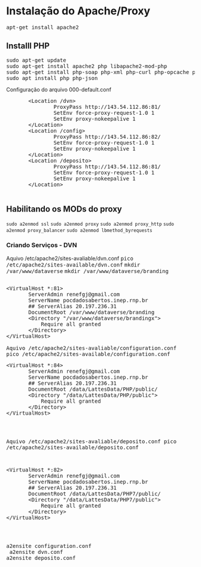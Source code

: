 <h1>Instalação do Apache/Proxy</h1>
<tt>apt-get install apache2</tt>

<h2>Installl PHP</h2>
<pre>
sudo apt-get update
sudo apt-get install apache2 php libapache2-mod-php
sudo apt-get install php-soap php-xml php-curl php-opcache php-gd php-sqlite3 php-mbstring php-intl
sudo apt install php php-json
</pre>

Configuração do arquivo 000-default.conf

<pre>
       &lt;Location /dvn>
               ProxyPass http://143.54.112.86:81/
               SetEnv force-proxy-request-1.0 1
               SetEnv proxy-nokeepalive 1
       &lt;/Location>
       &lt;Location /config>
               ProxyPass http://143.54.112.86:82/
               SetEnv force-proxy-request-1.0 1
               SetEnv proxy-nokeepalive 1
       &lt;/Location>
       &lt;Location /deposito>
               ProxyPass http://143.54.112.86:81/
               SetEnv force-proxy-request-1.0 1
               SetEnv proxy-nokeepalive 1
       &lt;/Location>

</pre>

<h2>Habilitando os MODs do proxy</h2>
<code>sudo a2enmod ssl</code>
<code>sudo a2enmod proxy</code>
<code>sudo a2enmod proxy_http</code>
<code>sudo a2enmod proxy_balancer</code>
<code>sudo a2enmod lbmethod_byrequests</code>

<h3>Criando Serviços - DVN</h3>

Aquivo /etc/apache2/sites-avaliable/dvn.conf
<tt>pico /etc/apache2/sites-available/dvn.conf</tt>
<tt>mkdir /var/www/dataverse</tt>
<tt>mkdir /var/www/dataverse/branding</tt>
<pre>

&lt;VirtualHost *:81>
       ServerAdmin renefgj@gmail.com
       ServerName pocdadosabertos.inep.rnp.br
       ## ServerAlias 20.197.236.31
       DocumentRoot /var/www/dataverse/branding
       &lt;Directory "/var/www/dataverse/brandingx">
           Require all granted
       &lt;/Directory>
&lt;/VirtualHost>

Aquivo /etc/apache2/sites-avaliable/configuration.conf
<tt>pico /etc/apache2/sites-available/configuration.conf</tt>
<pre>
&lt;VirtualHost *:84>
       ServerAdmin renefgj@gmail.com
       ServerName pocdadosabertos.inep.rnp.br
       ## ServerAlias 20.197.236.31
       DocumentRoot /data/LattesData/PHP/public/
       &lt;Directory "/data/LattesData/PHP/public">
           Require all granted
       &lt;/Directory>
&lt;/VirtualHost>
</pre>

Aquivo /etc/apache2/sites-avaliable/deposito.conf
<tt>pico /etc/apache2/sites-available/deposito.conf</tt>
<pre>
&lt;VirtualHost *:82>
       ServerAdmin renefgj@gmail.com
       ServerName pocdadosabertos.inep.rnp.br
       ## ServerAlias 20.197.236.31
       DocumentRoot /data/LattesData/PHP7/public/
       &lt;Directory "/data/LattesData/PHP7/public">
           Require all granted
       &lt;/Directory>
&lt;/VirtualHost>
</pre>

<tt>a2ensite configuration.conf</tt><br>
<tt>a2ensite dvn.conf</tt>
<tt>a2ensite deposito.conf</tt>